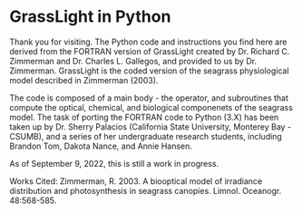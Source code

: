 # GrassLight in Python

Thank you for visiting. The Python code and instructions you find here are derived from the FORTRAN version of GrassLight created by Dr. Richard C. Zimmerman and Dr. Charles L. Gallegos, and provided to us by Dr. Zimmerman. GrassLight is the coded version of the seagrass physiological model described in Zimmerman (2003).

The code is composed of a main body - the operator, and subroutines that compute the optical, chemical, and biological componenets of the seagrass model. The task of porting the FORTRAN code to Python (3.X) has been taken up by Dr. Sherry Palacios (California State University, Monterey Bay - CSUMB), and a series of her undergraduate research students, including Brandon Tom, Dakota Nance, and Annie Hansen.

As of September 9, 2022, this is still a work in progress.


Works Cited:
Zimmerman, R. 2003. A biooptical model of irradiance distribution and photosynthesis in seagrass canopies. Limnol. Oceanogr. 48:568-585.
